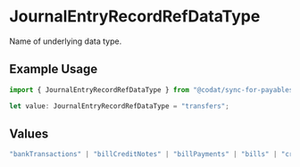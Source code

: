 # JournalEntryRecordRefDataType

Name of underlying data type.

## Example Usage

```typescript
import { JournalEntryRecordRefDataType } from "@codat/sync-for-payables-version-1/sdk/models/shared";

let value: JournalEntryRecordRefDataType = "transfers";
```

## Values

```typescript
"bankTransactions" | "billCreditNotes" | "billPayments" | "bills" | "creditNotes" | "directCosts" | "directIncomes" | "invoices" | "journalEntries" | "payments" | "transfers"
```